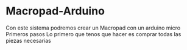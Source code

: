# Macropad-Arduino
Con este sistema podremos crear un Macropad con un arduino micro
Primeros pasos
Lo primero que tenos que hacer es comprar todas las piezas necesarias
